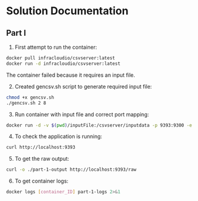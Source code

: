 # Solution Documentation

## Part I

1. First attempt to run the container:
```bash
docker pull infracloudio/csvserver:latest
docker run -d infracloudio/csvserver:latest
```
The container failed because it requires an input file.

2. Created gencsv.sh script to generate required input file:
```bash
chmod +x gencsv.sh
./gencsv.sh 2 8
```

3. Run container with input file and correct port mapping:
```bash
docker run -d -v $(pwd)/inputFile:/csvserver/inputdata -p 9393:9300 -e CSVSERVER_BORDER=Orange infracloudio/csvserver:latest
```

4. To check the application is running:
```bash
curl http://localhost:9393
```

5. To get the raw output:
```bash
curl -o ./part-1-output http://localhost:9393/raw
```

6. To get container logs:
```bash
docker logs [container_ID] part-1-logs 2>&1
```